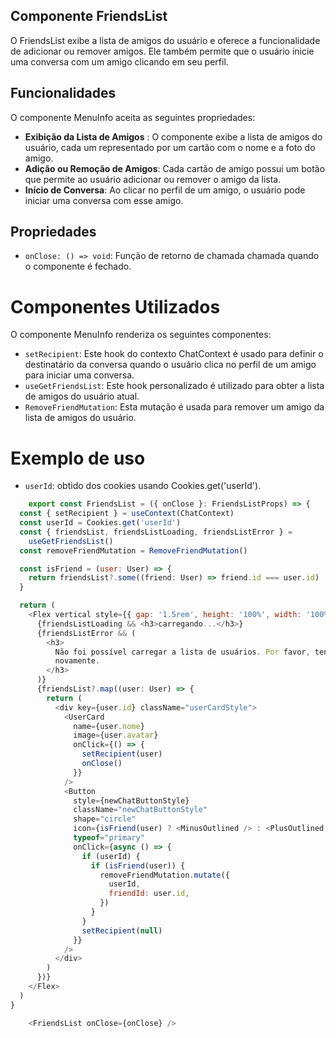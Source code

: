## **Componente FriendsList**
O FriendsList exibe a lista de amigos do usuário e oferece a funcionalidade de adicionar ou remover amigos. Ele também permite que o usuário inicie uma conversa com um amigo clicando em seu perfil.

## **Funcionalidades**
O componente MenuInfo aceita as seguintes propriedades:

- **Exibição da Lista de Amigos** : O componente exibe a lista de amigos do usuário, cada um representado por um cartão com o nome e a foto do amigo.
- **Adição ou Remoção de Amigos**: Cada cartão de amigo possui um botão que permite ao usuário adicionar ou remover o amigo da lista.
- **Início de Conversa**: Ao clicar no perfil de um amigo, o usuário pode iniciar uma conversa com esse amigo.

## **Propriedades**

- `onClose: () => void`: Função de retorno de chamada chamada quando o componente é fechado.
# **Componentes Utilizados**
O componente MenuInfo renderiza os seguintes componentes:

- `setRecipient`:  Este hook do contexto ChatContext é usado para definir o destinatário da conversa quando o usuário clica no perfil de um amigo para iniciar uma conversa.
- `useGetFriendsList`: Este hook personalizado é utilizado para obter a lista de amigos do usuário atual.
- `RemoveFriendMutation`: Esta mutação é usada para remover um amigo da lista de amigos do usuário.
  
# **Exemplo de uso**

- `userId`: obtido dos cookies usando Cookies.get('userId').
```javascript
    export const FriendsList = ({ onClose }: FriendsListProps) => {
  const { setRecipient } = useContext(ChatContext)
  const userId = Cookies.get('userId')
  const { friendsList, friendsListLoading, friendsListError } =
    useGetFriendsList()
  const removeFriendMutation = RemoveFriendMutation()

  const isFriend = (user: User) => {
    return friendsList?.some((friend: User) => friend.id === user.id)
  }

  return (
    <Flex vertical style={{ gap: '1.5rem', height: '100%', width: '100%' }}>
      {friendsListLoading && <h3>carregando...</h3>}
      {friendsListError && (
        <h3>
          Não foi possível carregar a lista de usuários. Por favor, tente
          novamente.
        </h3>
      )}
      {friendsList?.map((user: User) => {
        return (
          <div key={user.id} className="userCardStyle">
            <UserCard
              name={user.nome}
              image={user.avatar}
              onClick={() => {
                setRecipient(user)
                onClose()
              }}
            />
            <Button
              style={newChatButtonStyle}
              className="newChatButtonStyle"
              shape="circle"
              icon={isFriend(user) ? <MinusOutlined /> : <PlusOutlined />}
              typeof="primary"
              onClick={async () => {
                if (userId) {
                  if (isFriend(user)) {
                    removeFriendMutation.mutate({
                      userId,
                      friendId: user.id,
                    })
                  }
                }
                setRecipient(null)
              }}
            />
          </div>
        )
      })}
    </Flex>
  )
}

```
```javascript
    <FriendsList onClose={onClose} />
```